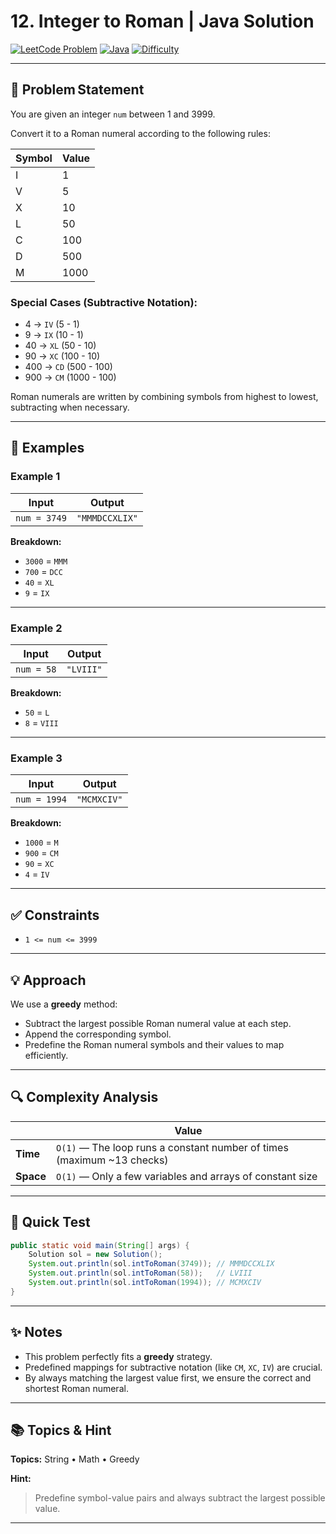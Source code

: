 # 12. Integer to Roman | Java Solution

[![LeetCode Problem](https://img.shields.io/badge/LeetCode-12.%20Integer%20to%20Roman-blue)](https://leetcode.com/problems/integer-to-roman/)
[![Java](https://img.shields.io/badge/Language-Java-orange)](https://www.java.com/)
[![Difficulty](https://img.shields.io/badge/Difficulty-Medium-yellow)]()

---

## 🧩 Problem Statement  

You are given an integer `num` between 1 and 3999.

Convert it to a Roman numeral according to the following rules:

| Symbol | Value |
|--------|-------|
| I | 1 |
| V | 5 |
| X | 10 |
| L | 50 |
| C | 100 |
| D | 500 |
| M | 1000 |

### Special Cases (Subtractive Notation):
- 4 → `IV` (5 - 1)  
- 9 → `IX` (10 - 1)  
- 40 → `XL` (50 - 10)  
- 90 → `XC` (100 - 10)  
- 400 → `CD` (500 - 100)  
- 900 → `CM` (1000 - 100)  

Roman numerals are written by combining symbols from highest to lowest, subtracting when necessary.

---

## 🧠 Examples  

### Example 1  

| Input | Output |
|-------|--------|
| `num = 3749` | `"MMMDCCXLIX"` |

**Breakdown:**  
- `3000` = `MMM`  
- `700` = `DCC`  
- `40` = `XL`  
- `9` = `IX`

---

### Example 2  

| Input | Output |
|-------|--------|
| `num = 58` | `"LVIII"` |

**Breakdown:**  
- `50` = `L`  
- `8` = `VIII`

---

### Example 3  

| Input | Output |
|-------|--------|
| `num = 1994` | `"MCMXCIV"` |

**Breakdown:**  
- `1000` = `M`  
- `900` = `CM`  
- `90` = `XC`  
- `4` = `IV`

---

## ✅ Constraints  

- `1 <= num <= 3999`

---

## 💡 Approach  

We use a **greedy** method:  
- Subtract the largest possible Roman numeral value at each step.
- Append the corresponding symbol.
- Predefine the Roman numeral symbols and their values to map efficiently.

---

## 🔍 Complexity Analysis  

|                | Value |
|----------------|-------|
| **Time**       | `O(1)` — The loop runs a constant number of times (maximum ~13 checks) |
| **Space**      | `O(1)` — Only a few variables and arrays of constant size |

---

## 🧪 Quick Test  

```java
public static void main(String[] args) {
    Solution sol = new Solution();
    System.out.println(sol.intToRoman(3749)); // MMMDCCXLIX
    System.out.println(sol.intToRoman(58));   // LVIII
    System.out.println(sol.intToRoman(1994)); // MCMXCIV
}
```

---

## ✨ Notes  

- This problem perfectly fits a **greedy** strategy.
- Predefined mappings for subtractive notation (like `CM`, `XC`, `IV`) are crucial.
- By always matching the largest value first, we ensure the correct and shortest Roman numeral.

---

## 📚 Topics & Hint  

**Topics:** String • Math • Greedy  

**Hint:**  
> Predefine symbol-value pairs and always subtract the largest possible value.

---
